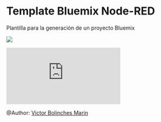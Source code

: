 # Template Bluemix Node-RED
Plantilla para la generación de un proyecto Bluemix

![](https://github.com/vicboma1/TemplateBluemixNodeRED/blob/master/assets/_templateNodeRED.png)

![Plantilla txt](https://raw.githubusercontent.com/vicboma1/TemplateBluemixNodeRED/master/assets/_templateNodeRED.txt)



@Author: [Victor Bolinches Marin](https://github.com/vicboma1)
